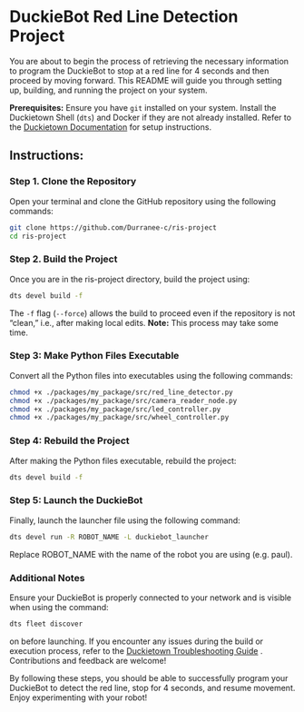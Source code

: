 # DuckieBot Red Line Detection Project

You are about to begin the process of retrieving the necessary information to program the DuckieBot to stop at a red line for 4 seconds and then proceed by moving forward. This README will guide you through setting up, building, and running the project on your system.

**Prerequisites:** Ensure you have `git` installed on your system.
Install the Duckietown Shell (`dts`) and Docker if they are not already installed. Refer to the [Duckietown Documentation](https://docs.duckietown.com/daffy/) for setup instructions. 


## Instructions:

### Step 1. Clone the Repository

Open your terminal and clone the GitHub repository using the following commands:
```bash
git clone https://github.com/Durranee-c/ris-project 
cd ris-project
```

### Step 2. Build the Project

Once you are in the ris-project directory, build the project using:
```bash
dts devel build -f
```

The `-f` flag (`--force`) allows the build to proceed even if the repository is not “clean,” i.e., after making local edits.
**Note:** This process may take some time.


### Step 3: Make Python Files Executable

Convert all the Python files into executables using the following commands:
```bash
chmod +x ./packages/my_package/src/red_line_detector.py
chmod +x ./packages/my_package/src/camera_reader_node.py
chmod +x ./packages/my_package/src/led_controller.py
chmod +x ./packages/my_package/src/wheel_controller.py
```

### Step 4: Rebuild the Project

After making the Python files executable, rebuild the project:
``` bash
dts devel build -f
```

### Step 5: Launch the DuckieBot

Finally, launch the launcher file using the following command:
```bash
dts devel run -R ROBOT_NAME -L duckiebot_launcher
```

Replace ROBOT_NAME with the name of the robot you are using (e.g. paul).

### Additional Notes
Ensure your DuckieBot is properly connected to your network and is visible when using the command:
```bash
dts fleet discover
```
on before launching.
If you encounter any issues during the build or execution process, refer to the [Duckietown Troubleshooting Guide](https://docs.duckietown.com/daffy/opmanual-duckiebot/intro.html) .
Contributions and feedback are welcome! 

By following these steps, you should be able to successfully program your DuckieBot to detect the red line, stop for 4 seconds, and resume movement. Enjoy experimenting with your robot!
